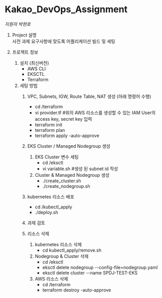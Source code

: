 # Kakao_DevOps_Assignment
*지원자 박현호*
1. Project 설명
   <br>사전 과제 요구사항에 맞도록 어플리케이션 빌드 및 세팅 

2. 프로젝트 정보
   1. 설치 (최신버전)
		- AWS CLI
		- EKSCTL
		- Terraform	
   2. 세팅 방법
      1. VPC, Subnets, IGW, Route Table, NAT 생성 (아래 명령어 수행)
         - cd /terraform
         - vi provider.tf #위의 AWS 리소스를 생성할 수 있는 IAM User의 access key, secret key 입력
         - terraform init
         - terraform plan
         - terraform apply -auto-approve

      2. EKS Cluster / Managed Nodegroup 생성
         1. EKS Cluster 변수 세팅
            - cd /eksctl
            - vi variable.sh #생성 된 subnet id 작성
         2. Cluster & Managed Nodegroup 생성
            - ./create_cluster.sh
            - ./create_nodegroup.sh

      3. kubernetes 리소스 배포
         - cd /kubectl_apply
         - ./deploy.sh

      1. 과제 검토

      2. 리소스 삭제
         1. kubernetes 리소스 삭제
            - cd kubectl_apply/remove.sh
         2. Nodegroup & Cluster 삭제
            - cd /eksctl
            - eksctl delete nodegroup --config-file=nodegroup.yaml
            - eksctl delete cluster --name SPDJ-TEST-EKS
         3. AWS 리소스 삭제
     		- cd /terraform
     		- terraform destroy -auto-approve